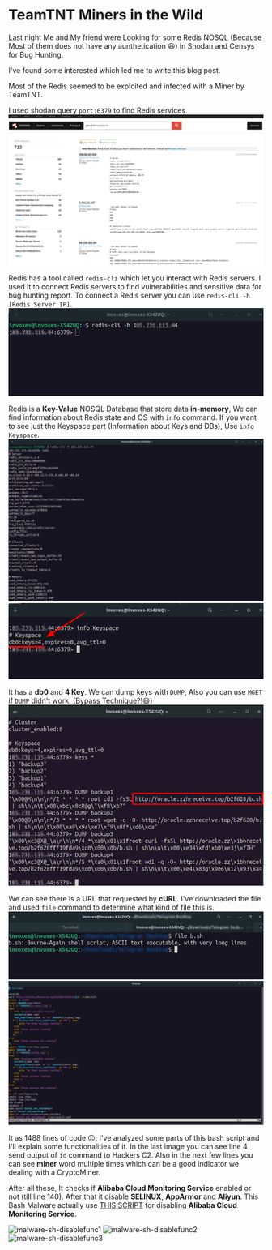 # TeamTNT Miners in the Wild

Last night Me and My friend were Looking for some Redis NOSQL (Because Most of them does not have any aunthetication 😆) in Shodan and Censys for Bug Hunting.

I've found some interested which led me to write this blog post.

Most of the Redis seemed to be exploited and infected with a Miner by TeamTNT.

I used shodan query `port:6379` to find Redis services.
![](../../images/shodan.png)


Redis has a tool called `redis-cli` which let you interact with Redis servers.
I used it to connect Redis servers to find vulnerabilities and sensitive data for bug hunting report.
To connect a Redis server you can use `redis-cli -h [Redis Server IP]`.
![](../../images/redis-cli-connection.png)


Redis is a **Key-Value** NOSQL Database that store data **in-memory**, We can find information about Redis state and OS with `info` command.
If you want to see just the Keyspace part (Information about Keys and DBs), Use `info Keyspace`.
![](../../images/redis-cli-info.png)
![](../../images/redis-cli-info-keyspace.png)


It has a **db0** and **4 Key**. We can dump keys with `DUMP`, Also you can use `MGET` if `DUMP` didn't work. (Bypass Technique?!😃)
![](../../images/redis-cli-dump.png)


We can see there is a URL that requested by **cURL**. I've downloaded the file and used `file` command to determine what kind of file this is.
![](../../images/malware-sh.png)
![](../../images/malware-sh-content.png)

It as 1488 lines of code 😐. I've analyzed some parts of this bash script and I'll explain some functionalities of it.
In the last image you can see line 4 send output of `id` command to Hackers C2. Also in the next few lines you can see **miner** word multiple times which can be a good indicator we dealing with a CryptoMiner.

After all these, It checks if **Alibaba Cloud Monitoring Service** enabled or not (till line 140). After that it disable **SELINUX**, **AppArmor** and **Aliyun**.
This Bash Malware actually use [THIS SCRIPT](https://github.com/leitbogioro/Fuck_Aliyun/blob/master/Fuck_Aliyun.sh) for disabling **Alibaba Cloud Monitoring Service**.

![malware-sh-disablefunc1](https://user-images.githubusercontent.com/36133745/134326008-41e7b387-aebe-4cac-9fb3-80a01fdce3e4.png)
![malware-sh-disablefunc2](https://user-images.githubusercontent.com/36133745/134326017-23d16c44-d0ad-4de7-8df0-27555a1b5355.png)
![malware-sh-disablefunc3](https://user-images.githubusercontent.com/36133745/134326047-4ff2d7c7-a812-4c4b-8a1e-4e3d192243cb.png)
